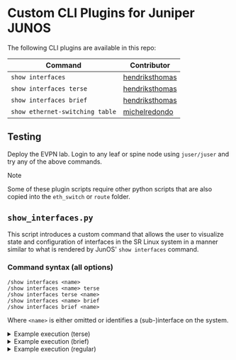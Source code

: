 # Custom CLI Plugins for Juniper JUNOS

The following CLI plugins are available in this repo:

| Command | Contributor |
|---|---|
| `show interfaces` | [hendriksthomas](https://github.com/hendriksthomas) |
| `show interfaces terse` | [hendriksthomas](https://github.com/hendriksthomas) |
| `show interfaces brief` | [hendriksthomas](https://github.com/hendriksthomas) |
| `show ethernet-switching table` | [michelredondo](https://github.com/michelredondo) |

## Testing

Deploy the EVPN lab. Login to any leaf or spine node using `juser/juser` and try any of the above commands.

> [!NOTE]
> Some of these plugin scripts require other python scripts that are also copied into the `eth_switch` or `route` folder.

## `show_interfaces.py`

This script introduces a custom command that allows the user to visualize state and configuration of interfaces in the SR Linux system in a manner similar to what is rendered by JunOS' `show interfaces` command.

### Command syntax (all options)

```
/show interfaces <name>
/show interfaces <name> terse
/show interfaces terse <name>
/show interfaces <name> brief
/show interfaces brief <name>
```

Where `<name>` is either omitted or identifies a (sub-)interface on the system.

<details>
    <summary>Example execution (terse)</summary>

    --{ running }--[  ]--
    A:admin@srl# show interfaces ethernet-1/3 terse
    Interface               Admin Link Proto    Local                 Remote
    ethernet-1/3            up    up
    ethernet-1/3.0          up    up   inet     10.3.3.1/24
                                    inet6    fd00::3:3:1/104
                                                fd00::33:33:1/104
                                                fd00::333:333:1/104
                                                fd00::3333:3333:1/104
                                                fe80::1880:ff:feff:3/64
    ----------------------------------------------------------------------------------------------------
    Try SR Linux command: show interface

</details>

<details>
    <summary>Example execution (brief)</summary>

    --{ running }--[  ]--
    A:admin@srl# show interfaces brief ethernet-1/3
    Physical interface: ethernet-1/3, Enabled, Physical link is Up
    Link-level type: Ethernet, MTU: 9232, MRU: 9240, Unknown mode, Speed: 25G, Loopback: Disabled, Source filtering: N/A,  Flow control: Disabled, Auto-negotiation: Enabled, Remote fault: Online
    Device flags   : Present Running Up
    Interface flags: Up
    Link flags     : None


    Logical interface ethernet-1/3.0
        Flags: Up Encapsulation: ENET2
        inet  10.3.3.1/24
        inet6 fd00::3:3:1/104
            fd00::33:33:1/104
            fd00::333:333:1/104
            fd00::3333:3333:1/104
            fe80::1880:ff:feff:3/64

    ----------------------------------------------------------------------------------------------------
    Try SR Linux command: show interface detail

</details>

<details>
    <summary>Example execution (regular)</summary>

    --{ running }--[  ]--
    A:admin@srl# show interfaces ethernet-1/3
    Physical interface: ethernet-1/3, Enabled, Physical link is Up
    Interface index: 81918, SNMP ifIndex: N/A
    Link-level type: Ethernet, MTU: 9232, MRU: 9240, Unknown mode, Speed: 25G, BPDU Error: N/A, Loop Detect PDU Error: N/A, Ethernet-Switching Error: N/A, MAC-REWRITE Error: N/A, Loopback: Disabled, Source filtering: N/A,Flow control: Disabled, Auto-negotiation: Enabled, Remote fault: Online
    Pad to minimum frame size: N/A
    Device flags   : Present Running Up
    Interface flags: Up
    Link flags     : None
    CoS queues     : 8 supported, 8 maximum usable queues
    Current address: 1A:80:00:FF:00:03, Hardware address: 1A:80:00:FF:00:03
    Last flapped   : 2025-04-17 11:40:48 UTC (0w0d 01:20 ago)
    Input rate     : 0 bps (Uncalculated pps)
    Output rate    : 0 bps (Uncalculated pps)
    Active alarms  : N/A
    Active defects : N/A
    PCS statistics                      Seconds
        Bit errors                             0
        Errored blocks                         0
    Ethernet FEC statistics              Errors
        FEC Corrected Errors                   N/A
        FEC Uncorrected Errors                 N/A
        FEC Corrected Errors Rate              N/A
        FEC Uncorrected Errors Rate            N/A
    Interface transmit statistics: Disabled

    Logical interface ethernet-1/3.0 (Index 65537) (SNMP ifIndex N/A)
        Flags: Up Encapsulation: ENET2
        Input packets : 55
        Output packets: 44
        Protocol inet, MTU: 1500
        Max nh cache: N/A, New hold nh limit: N/A, Curr nh cnt: 1, Curr new hold cnt: N/A, NH drop cnt: N/A
        Flags: Sendbcast-pkt-to-re
        Addresses, Flags: Primary Preferred
            Destination: 10.3.3.0/24, Local: 10.3.3.1, Broadcast: 10.3.3.255
        Protocol inet6, MTU: 1500
        Max nh cache: N/A, New hold nh limit: N/A, Curr nh cnt: 2, Curr new hold cnt: N/A, NH drop cnt: N/A
        Addresses, Flags: Primary Preferred
            Destination: fd00::3:0:0/104, Local: fd00::3:3:1
        Addresses, Flags: Preferred
            Destination: fd00::33:0:0/104, Local: fd00::33:33:1
        Addresses, Flags: Preferred
            Destination: fd00::333:300:0/104, Local: fd00::333:333:1
        Addresses, Flags: Preferred
            Destination: fd00::3333:3300:0/104, Local: fd00::3333:3333:1
        Addresses, Flags: Preferred
            Destination: fe80::/64, Local: fe80::1880:ff:feff:3
        Protocol multiservice, MTU: Unlimited

    ----------------------------------------------------------------------------------------------------
    Try SR Linux command: show interface detail

</details>
